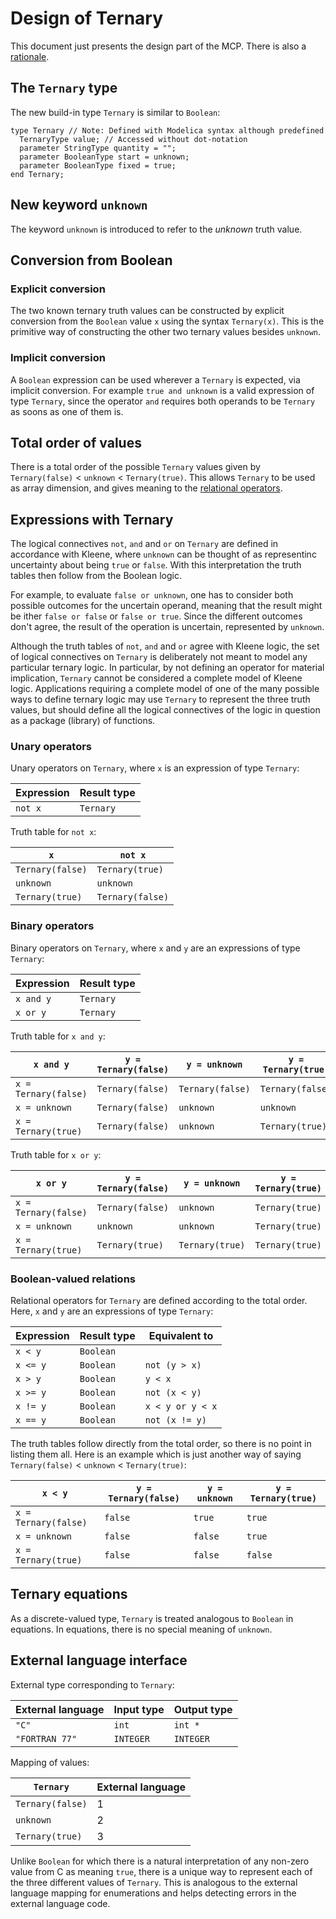 # Design of Ternary
This document just presents the design part of the MCP.  There is also a [rationale](rationale.md).


## The `Ternary` type
The new build-in type `Ternary` is similar to `Boolean`:
```
type Ternary // Note: Defined with Modelica syntax although predefined
  TernaryType value; // Accessed without dot-notation
  parameter StringType quantity = "";
  parameter BooleanType start = unknown;
  parameter BooleanType fixed = true;
end Ternary;
```

## New keyword `unknown`
The keyword `unknown` is introduced to refer to the _unknown_ truth value.


## Conversion from Boolean

### Explicit conversion
The two known ternary truth values can be constructed by explicit conversion from the `Boolean` value `x` using the syntax `Ternary(x)`.  This is the primitive way of constructing the other two ternary values besides `unknown`.

### Implicit conversion
A `Boolean` expression can be used wherever a `Ternary` is expected, via implicit conversion.  For example `true and unknown` is a valid expression of type `Ternary`, since the operator `and` requires both operands to be `Ternary` as soons as one of them is.


## Total order of values
There is a total order of the possible `Ternary` values given by `Ternary(false)` < `unknown` < `Ternary(true)`.  This allows `Ternary` to be used as array dimension, and gives meaning to the [relational operators](#Boolean-valued-relations).


## Expressions with Ternary

The logical connectives `not`, `and` and `or` on `Ternary` are defined in accordance with Kleene, where `unknown` can be thought of as representinc uncertainty about being `true` or `false`.  With this interpretation the truth tables then follow from the Boolean logic.

For example, to evaluate `false or unknown`, one has to consider both possible outcomes for the uncertain operand, meaning that the result might be ither `false or false` or `false or true`.  Since the different outcomes don't agree, the result of the operation is uncertain, represented by `unknown`.

Although the truth tables of `not`, `and` and `or` agree with Kleene logic, the set of logical connectives on `Ternary` is deliberately not meant to model any particular ternary logic.  In particular, by not defining an operator for material implication, `Ternary` cannot be considered a complete model of Kleene logic.  Applications requiring a complete model of one of the many possible ways to define ternary logic may use `Ternary` to represent the three truth values, but should define all the logical connectives of the logic in question as a package (library) of functions.

### Unary operators
Unary operators on `Ternary`, where `x` is an expression of type `Ternary`:

| Expression    | Result type   |
| ------------- | ------------- |
| `not x`       | `Ternary`     |

Truth table for `not x`:

| `x`              | `not x`          |
| ---------------- | ---------------- |
| `Ternary(false)` | `Ternary(true)`  |
| `unknown`        | `unknown`        |
| `Ternary(true)`  | `Ternary(false)` |


### Binary operators
Binary operators on `Ternary`, where `x` and `y` are an expressions of type `Ternary`:

| Expression    | Result type   |
| ------------- | ------------- |
| `x and y`     | `Ternary`     |
| `x or y`      | `Ternary`     |

Truth table for `x and y`:

| `x and y`            | `y = Ternary(false)` | `y = unknown`    | `y = Ternary(true)` |
| -------------------- | -------------------- | ---------------- | ------------------- |
| `x = Ternary(false)` | `Ternary(false)`     | `Ternary(false)` | `Ternary(false)`    |
| `x = unknown`        | `Ternary(false)`     | `unknown`        | `unknown`           |
| `x = Ternary(true)`  | `Ternary(false)`     | `unknown`        | `Ternary(true)`     |

Truth table for `x or y`:

| `x or y`             | `y = Ternary(false)` | `y = unknown`    | `y = Ternary(true)` |
| -------------------- | -------------------- | ---------------- | ------------------- |
| `x = Ternary(false)` | `Ternary(false)`     | `unknown`        | `Ternary(true)`     |
| `x = unknown`        | `unknown`            | `unknown`        | `Ternary(true)`     |
| `x = Ternary(true)`  | `Ternary(true)`      | `Ternary(true)`  | `Ternary(true)`     |


### Boolean-valued relations
Relational operators for `Ternary` are defined according to the total order.  Here, `x` and `y` are an expressions of type `Ternary`:

| Expression    | Result type   | Equivalent to    |
| ------------- | ------------- | ---------------- |
| `x < y`       | `Boolean`     |                  |
| `x <= y`      | `Boolean`     | `not (y > x)`    |
| `x > y`       | `Boolean`     | `y < x`          |
| `x >= y`      | `Boolean`     | `not (x < y)`    |
| `x != y`      | `Boolean`     | `x < y or y < x` |
| `x == y`      | `Boolean`     | `not (x != y)`   |

The truth tables follow directly from the total order, so there is no point in listing them all.  Here is an example which is just another way of saying `Ternary(false)` < `unknown` < `Ternary(true)`:

| `x < y`              | `y = Ternary(false)` | `y = unknown`    | `y = Ternary(true)` |
| -------------------- | -------------------- | ---------------- | ------------------- |
| `x = Ternary(false)` | `false`              | `true`           | `true`              |
| `x = unknown`        | `false`              | `false`          | `true`              |
| `x = Ternary(true)`  | `false`              | `false`          | `false`             |


## Ternary equations
As a discrete-valued type, `Ternary` is treated analogous to `Boolean` in equations.  In equations, there is no special meaning of `unknown`.


## External language interface
External type corresponding to `Ternary`:

| External language | Input type    | Output type   |
| ----------------- | ------------- | ------------- |
| `"C"`             | `int`         | `int *`       |
| `"FORTRAN 77"`    | `INTEGER`     | `INTEGER`     |

Mapping of values:

| `Ternary`         | External language |
| ----------------- | ----------------- |
| `Ternary(false)`  | 1                 |
| `unknown`         | 2                 |
| `Ternary(true)`   | 3                 |

Unlike `Boolean` for which there is a natural interpretation of any non-zero value from C as meaning `true`, there is a unique way to represent each of the three different values of `Ternary`.  This is analogous to the external language mapping for enumerations and helps detecting errors in the external language code.
